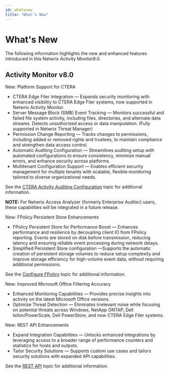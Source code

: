 ```yaml
---
id: whatsnew
title: "What's New"
---
```


# What's New

The following information highlights the new and enhanced features introduced in this Netwrix Activity Monitor8.0.

## Activity Monitor v8.0

New: Platform Support for CTERA

- CTERA Edge Filer Integration — Expands security monitoring with enhanced visibility to CTERA Edge Filer systems, now supported in Netwrix Activity Monitor.
- Server Message Block (SMB) Event Tracking — Monitors successful and failed file system activity, including files, directories, and alternate data streams. Detects unauthorized access or data manipulation. (Fully supported in Netwrix Threat Manager)
- Permission Change Reporting — Tracks changes to permissions, including added or removed rights and trustees, to maintain compliance and strengthen data access control.
- Automatic Auditing Configuration — Streamlines auditing setup with automated configurations to ensure consistency, minimize manual errors, and enhance security across platforms.
- Multitenant Configuration Support — Enables efficient security management for multiple tenants with scalable, flexible monitoring tailored to diverse organizational needs.

See the [CTERA Activity Auditing Configuration](/Config/CTERA/Activity.md "CTERA Activity Auditing Configuration") topic for additional information.

**NOTE:** For Netwrix Access Analyzer (formerly Enterprise Auditor) users, these capabilities will be integrated in a future release.

New: FPolicy Persistent Store Enhancements

- FPolicy Persistent Store for Performance Boost — Enhances performance and resilience by decoupling client IO from FPolicy reporting. Events are stored on disk before transmission, reducing latency and ensuring reliable event processing during network delays.
- Simplified Persistent Store configuration —Supports the automatic creation of persistent storage volumes to reduce setup complexity and improve storage efficiency for high-volume event data, without requiring additional permissions.

See the [Configure FPolicy](/Config/NetAppCMode/ConfigureFPolicy.md "CTERA Activity Auditing Configuration") topic for additional information.

New: Improved Microsoft Office Filtering Accuracy

- Enhanced Monitoring Capabilities — Provides precise insights into activity on the latest Microsoft Office versions.
- Optimize Threat Detection — Eliminates irrelevant noise while focusing on potential threats across Windows, NetApp ONTAP, Dell Isilon/PowerScale, Dell PowerStore, and now CTERA Edge Filer systems.

New: REST API Enhancements

- Expand Integration Capabilities — Unlocks enhanced integrations by leveraging access to a broader range of performance counters and statistics for hosts and outputs.
- Tailor Security Solutions — Supports custom use cases and tailors security solutions with expanded API capabilities.

See the [REST API](RESTAPI/Overview.md "CTERA Activity Auditing Configuration") topic for additional information.